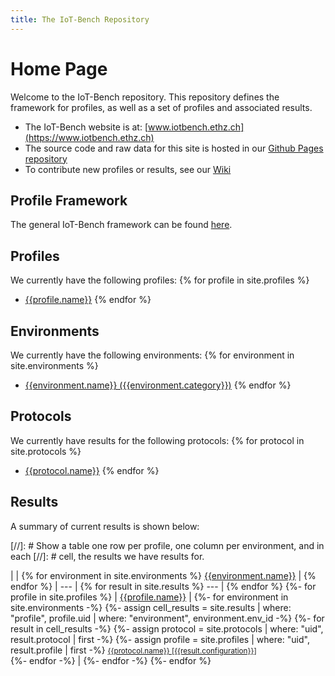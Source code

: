 ```yaml
---
title: The IoT-Bench Repository
---
```


# Home Page

Welcome to the IoT-Bench repository.
This repository defines the framework for profiles, as well as a set of profiles and associated results.
* The IoT-Bench website is at: [www.iotbench.ethz.ch](https://www.iotbench.ethz.ch)
* The source code and raw data for this site is hosted in our [Github Pages repository](https://github.com/iot-benchmark/iot-benchmark.github.io)
* To contribute new profiles or results, see our [Wiki](https://github.com/iot-benchmark/iot-benchmark.github.io/wiki)

## Profile Framework

The general IoT-Bench framework can be found [here](/framework).

## Profiles

We currently have the following profiles:
{% for profile in site.profiles %}
* [{{profile.name}}](/profiles/{{profile.uid}})
{% endfor %}

## Environments

We currently have the following environments:
{% for environment in site.environments %}
* [{{environment.name}} ({{environment.category}})](/environments/{{environment.env_id}})
{% endfor %}

## Protocols

We currently have results for the following protocols:
{% for protocol in site.protocols %}
* [{{protocol.name}}](/protocols/{{protocol.uid}})
{% endfor %}

## Results

A summary of current results is shown below:

[//]: # Show a table one row per profile, one column per environment, and in each
[//]: # cell, the results we have results for.

|  | {% for environment in site.environments %} [{{environment.name}}](/environments/{{environment.env_id}}) | {% endfor %}
| --- | {% for result in site.results %} --- | {% endfor %}
{%- for profile in site.profiles %}
| [{{profile.name}}](/profiles/{{profile.uid}}) |
{%- for environment in site.environments -%}
{%- assign cell_results = site.results | where: "profile", profile.uid | where: "environment", environment.env_id -%}
{%- for result in cell_results -%}
{%- assign protocol = site.protocols | where: "uid", result.protocol | first -%}
{%- assign profile = site.profiles | where: "uid", result.profile | first -%}
<small>[{{protocol.name}} [{{result.configuration}}]](/results/{{result.uid}})</small><br />
{%- endfor -%}
 |
{%- endfor -%}
{%- endfor %}
